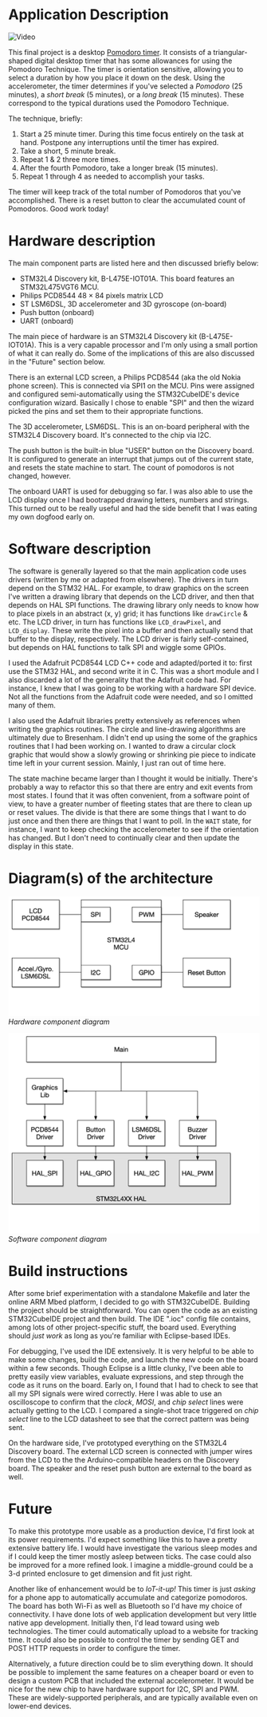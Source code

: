 # Application Description
![Video](https://youtu.be/SAWNX4JMfBI)

This final project is a desktop [Pomodoro timer](https://francescocirillo.com/pages/pomodoro-technique).
It consists of a triangular-shaped digital desktop timer that has some allowances for using the Pomodoro Technique.
The timer is orientation sensitive, allowing you to select a duration by how you place it down on the desk.
Using the accelerometer, the timer determines if you've selected a _Pomodoro_ (25 minutes), a _short break_ (5 minutes), or a _long break_ (15 minutes).
These correspond to the typical durations used the Pomodoro Technique.

The technique, briefly:

1. Start a 25 minute timer.
   During this time focus entirely on the task at hand.
   Postpone any interruptions until the timer has expired.
2. Take a short, 5 minute break.
3. Repeat 1 & 2 three more times.
4. After the fourth Pomodoro, take a longer break (15 minutes).
5. Repeat 1 through 4 as needed to accomplish your tasks.

The timer will keep track of the total number of Pomodoros that you've accomplished.
There is a reset button to clear the accumulated count of Pomodoros.
Good work today!

# Hardware description

The main component parts are listed here and then discussed briefly below:

- STM32L4 Discovery kit, B-L475E-IOT01A. This board features an STM32L475VGT6 MCU.
- Philips PCD8544 48 × 84 pixels matrix LCD
- ST LSM6DSL, 3D accelerometer and 3D gyroscope (on-board)
- Push button (onboard)
- UART (onboard)

The main piece of hardware is an STM32L4 Discovery kit (B-L475E-IOT01A).
This is a very capable processor and I'm only using a small portion of what it can really do.
Some of the implications of this are also discussed in the "Future" section below.

There is an external LCD screen, a Philips PCD8544 (aka the old Nokia phone screen).
This is connected via SPI1 on the MCU.
Pins were assigned and configured semi-automatically using the STM32CubeIDE's device configuration wizard.
Basically I chose to enable "SPI" and then the wizard picked the pins and set them to their appropriate functions.

The 3D accelerometer, LSM6DSL.
This is an on-board peripheral with the STM32L4 Discovery board.
It's connected to the chip via I2C.

The push button is the built-in blue "USER" button on the Discovery board.
It is configured to generate an interrupt that jumps out of the current state, and resets the state machine to start.
The count of pomodoros is not changed, however.

The onboard UART is used for debugging so far.
I was also able to use the LCD display once I had bootrapped drawing letters, numbers and strings.
This turned out to be really useful and had the side benefit that I was eating my own dogfood early on.

# Software description
The software is generally layered so that the main application code uses drivers (written by me or adapted from elsewhere).
The drivers in turn depend on the STM32 HAL.
For example, to draw graphics on the screen I've written a drawing library that depends on the LCD driver, and then that depends on HAL SPI functions.
The drawing library only needs to know how to place pixels in an abstract (x, y) grid; it has functions like `drawCircle` & etc.
The LCD driver, in turn has functions like `LCD_drawPixel`, and `LCD_display`.
These write the pixel into a buffer and then actually send that buffer to the display, respectively.
The LCD driver is fairly self-contained, but depends on HAL functions to talk SPI and wiggle some GPIOs.

I used the Adafruit PCD8544 LCD C++ code and adapted/ported it to: first use the STM32 HAL, and second write it in C.
This was a short module and I also discarded a lot of the generality that the Adafruit code had.
For instance, I knew that I was going to be working with a hardware SPI device.
Not all the functions from the Adafruit code were needed, and so I omitted many of them.

I also used the Adafruit libraries pretty extensively as references when writing the graphics routines.
The circle and line-drawing algorithms are ultimately due to Bresenham.
I didn't end up using the some of the graphics routines that I had been working on.
I wanted to draw a circular clock graphic that would show a slowly growing or shrinking pie piece to indicate time left in your current session.
Mainly, I just ran out of time here.

The state machine became larger than I thought it would be initially.
There's probably a way to refactor this so that there are entry and exit events from most states.
I found that it was often convenient, from a software point of view, to have a greater number of fleeting states that are there to clean up or reset values.
The divide is that there are some things that I want to do just once and then there are things that I want to poll.
In the `WAIT` state, for instance, I want to keep checking the accelerometer to see if the orientation has changed.
But I don't need to continually clear and then update the display in this state.

# Diagram(s) of the architecture

![hardware diagram](../week_6/img/hardware_diagram.png)
_Hardware component diagram_

![software diagram](../week_6/img/software_diagram.png)
_Software component diagram_

# Build instructions
After some brief experimentation with a standalone Makefile and later the online ARM Mbed platform, I decided to go with STM32CubeIDE.
Building the project should be straightforward.
You can open the code as an existing STM32CubeIDE project and then build.
The IDE ".ioc" config file contains, among lots of other project-specific stuff, the board used.
Everything should _just work_ as long as you're familiar with Eclipse-based IDEs.

For debugging, I've used the IDE extensively.
It is very helpful to be able to make some changes, build the code, and launch the new code on the board within a few seconds.
Though Eclipse is a little clunky, I've been able to pretty easily view variables, evaluate expressions, and step through the code as it runs on the board.
Early on, I found that I had to check to see that all my SPI signals were wired correctly.
Here I was able to use an oscilloscope to confirm that the _clock_, _MOSI_, and _chip select_ lines were actually getting to the LCD.
I compared a single-shot trace triggered on _chip select_ line to the LCD datasheet to see that the correct pattern was being sent.

On the hardware side, I've prototyped everything on the STM32L4 Discovery board.
The external LCD screen is connected with jumper wires from the LCD to the the Arduino-compatible headers on the Discovery board.
The speaker and the reset push button are external to the board as well.

# Future
To make this prototype more usable as a production device, I'd first look at its power requirements.
I'd expect something like this to have a pretty extensive battery life.
I would have investigate the various sleep modes and if I could keep the timer mostly asleep between ticks.
The case could also be improved for a more refined look.
I imagine a middle-ground could be a 3-d printed enclosure to get dimension and fit just right.

Another like of enhancement would be to _IoT-it-up!_
This timer is just _asking_ for a phone app to automatically accumulate and categorize pomodoros.
The board has both Wi-Fi as well as Bluetooth so I'd have my choice of connectivity.
I have done lots of web application development but very little native app development.
Initially then, I'd lead toward using web technologies.
The timer could automatically upload to a website for tracking time.
It could also be possible to control the timer by sending GET and POST HTTP requests in order to configure the timer.

Alternatively, a future direction could be to slim everything down.
It should be possible to implement the same features on a cheaper board or even to design a custom PCB that included the external accelerometer.
It would be nice for the new chip to have hardware support for I2C, SPI and PWM.
These are widely-supported peripherals, and are typically available even on lower-end devices.
